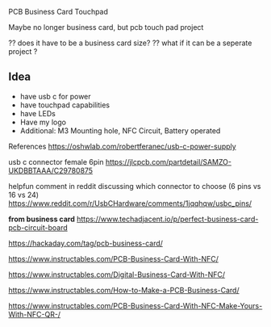 PCB Business Card Touchpad

Maybe no longer business card, but pcb touch pad project

?? does it have to be a business card size?
?? what if it can be a seperate project ?

## Idea
- have usb c for power
- have touchpad capabilities
- have LEDs
- Have my logo
- Additional: M3 Mounting hole, NFC Circuit, Battery operated

References
https://oshwlab.com/robertferanec/usb-c-power-supply

usb c connector female 6pin
https://jlcpcb.com/partdetail/SAMZO-UKDBBTAAA/C29780875

helpfun comment in reddit discussing which connector to choose (6 pins vs 16 vs 24)
https://www.reddit.com/r/UsbCHardware/comments/1jqqhqw/usbc_pins/

**from business card**
https://www.techadjacent.io/p/perfect-business-card-pcb-circuit-board

https://hackaday.com/tag/pcb-business-card/

https://www.instructables.com/PCB-Business-Card-With-NFC/

https://www.instructables.com/Digital-Business-Card-With-NFC/

https://www.instructables.com/How-to-Make-a-PCB-Business-Card/

https://www.instructables.com/PCB-Business-Card-With-NFC-Make-Yours-With-NFC-QR-/